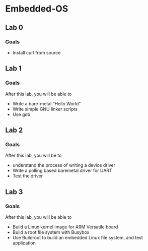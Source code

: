 # Embedded-OS
## Lab 0
### Goals
- Install curl from source

## Lab 1
### Goals
After this lab, you will be able to
  - Write a bare-metal “Hello World”
  - Write simple GNU linker scripts
  - Use gdb

## Lab 2
### Goals
After this lab, you will be to
  - understand the process of writing a device driver
  - Write a polling based baremetal driver for UART
  - Test the driver

## Lab 3
### Goals
After this lab, you will be able to
  - Build a Linux kernel image for ARM Versatile board
  - Build a root file system with Busybox
  - Use Buildroot to build an embedded Linux file system, and test application
